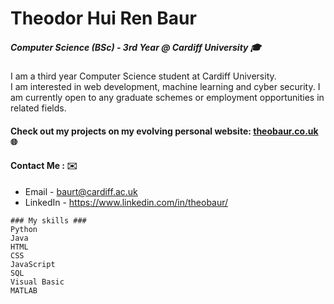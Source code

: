 # Theodor Hui Ren Baur 

##### Computer Science (BSc) - 3rd Year @ Cardiff University 🎓

I am a third year Computer Science student at Cardiff University. \
I am interested in web development, machine learning and cyber security. I am currently open to any graduate schemes or employment opportunities in related fields.

#### Check out my projects on my evolving personal website: [theobaur.co.uk](https://theobaur.co.uk/) 🌐

#### Contact Me : ✉️
- Email - baurt@cardiff.ac.uk
- LinkedIn - https://www.linkedin.com/in/theobaur/

```
### My skills ###
Python
Java
HTML
CSS
JavaScript
SQL
Visual Basic
MATLAB
```
